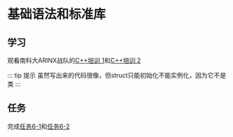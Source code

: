 # 基础语法和标准库
## 学习
观看南科大ARINX战队的[C++培训 1](https://www.bilibili.com/video/BV1Hj411x7N7)和[C++培训 2](https://www.bilibili.com/video/BV1kQ4y1W7VN)

::: tip 提示
虽然写出来的代码很像，但struct只能初始化不能实例化，因为它不是类
:::

## 任务
完成[任务6-1](../tasks/6-1)和[任务6-2](../tasks/6-2)